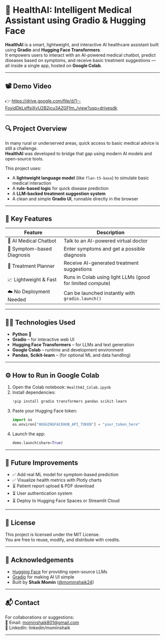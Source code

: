 # 🧠 HealthAI: Intelligent Medical Assistant using Gradio & Hugging Face

**HealthAI** is a smart, lightweight, and interactive AI healthcare assistant built using **Gradio** and **Hugging Face Transformers**.  
It empowers users to interact with an AI-powered medical chatbot, predict diseases based on symptoms, and receive basic treatment suggestions — all inside a single app, hosted on **Google Colab**.

---

## 📽️ Demo Video  
👉 https://drive.google.com/file/d/1--FoyidDkLsffsiXvU2B2jcu3AZGFfm_/view?usp=drivesdk

---

## 🔍 Project Overview

In many rural or underserved areas, quick access to basic medical advice is still a challenge.  
**HealthAI** was developed to bridge that gap using modern AI models and open-source tools.

This project uses:
- A **lightweight language model** (like `flan-t5-base`) to simulate basic medical interaction
- A **rule-based logic** for quick disease prediction
- A **LLM-backed treatment suggestion system**
- A clean and simple **Gradio UI**, runnable directly in the browser

---

## 🚀 Key Features

| Feature | Description |
|--------|-------------|
| 🧠 AI Medical Chatbot | Talk to an AI-powered virtual doctor |
| 🔎 Symptom-based Diagnosis | Enter symptoms and get a possible diagnosis |
| 💊 Treatment Planner | Receive AI-generated treatment suggestions |
| 📈 Lightweight & Fast | Runs in Colab using light LLMs (good for limited compute) |
| ☁️ No Deployment Needed | Can be launched instantly with `gradio.launch()` |

---

## 🧑‍💻 Technologies Used

- **Python** 🐍  
- **Gradio** – for interactive web UI  
- **Hugging Face Transformers** – for LLMs and text generation  
- **Google Colab** – runtime and development environment  
- **Pandas**, **Scikit-learn** – (for optional ML and data handling)


---

## ⚙️ How to Run in Google Colab

1. Open the Colab notebook: `HealthAI_Colab.ipynb`
2. Install dependencies:
    ```python
    !pip install gradio transformers pandas scikit-learn
    ```
3. Paste your Hugging Face token:
    ```python
    import os
    os.environ["HUGGINGFACEHUB_API_TOKEN"] = "your_token_here"
    ```
4. Launch the app:
    ```python
    demo.launch(share=True)
    ```

---

## 🌱 Future Improvements

- ✅ Add real ML model for symptom-based prediction  
- ✅ Visualize health metrics with Plotly charts  
- ⏳ Patient report upload & PDF download  
- ⏳ User authentication system  
- ⏳ Deploy to Hugging Face Spaces or Streamlit Cloud

---

## 📄 License

This project is licensed under the MIT License.  
You are free to reuse, modify, and distribute with credits.

---

## 🙌 Acknowledgements

- [Hugging Face](https://huggingface.co/) for providing open-source LLMs  
- [Gradio](https://gradio.app/) for making AI UI simple  
- Built by **Shaik Momin** ([@mominshaik24](https://github.com/mominshaik))

---

## 📬 Contact

For collaborations or suggestions:  
📧 Email: mominshaik801@gmail.com  
📱 LinkedIn: linkedin/mominshaik

---

